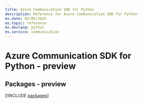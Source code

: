 ```yaml
---
title: Azure Communication SDK for Python
description: Reference for Azure Communication SDK for Python
ms.date: 02/05/2025
ms.topic: reference
ms.devlang: python
ms.service: communication
---
```

# Azure Communication SDK for Python - preview
## Packages - preview
[!INCLUDE [packages](communication-index.md)]